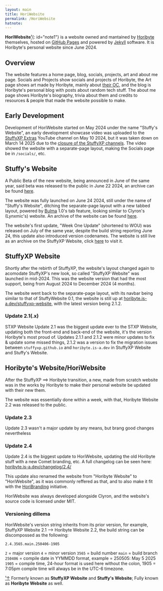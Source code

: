 ```yaml
---
layout: main
title: HoriWebsite
permalink: /HoriWebsite
hatnote:
---
```


**HoriWebsite**[&sup1;](#notec1){: id="note1"} is a website owned and mantained by [Horibyte](Horibyte) themselves, hosted on [GitHub Pages](https://pages.github.com) and powered by [Jekyll](https://jekyllrb.com) software. It is Horibyte's personal website since June 2024.

## Overview

The website features a home page, blog, socials, projects, art and about me page. Socials and Projects show socials and projects of Horibyte, the Art page shows art made by Horibyte, mainly about [their OC](Comet), and the blog is Horibyte's personal blog with posts about random tech stuff. The about me page shows Horibyte's biography, trivia about them and credits to resources & people that made the website possible to make.

## Early Development

Development of HoriWebsite started on May 2024 under the name "Stuffy's Website", an early development showcase video was uploaded to the [StuffyXP Extras](StuffyXP_Extras) YouTube channel on May 10 2024, but it was taken down on March 14 2025 due to the [closure of the StuffyXP channels](StuffyXP#Closure). The video showed the website with a separate-page layout, making the Socials page be in `/socials/`, etc.

## Stuffy's Website

A Public Beta of the new website, being announced in June of the same year, said beta was released to the public in June 22 2024, an archive can be found [here](https://web.archive.org/web/20240622170614/https://stuffyxp.github.io/).

The website was fully launched on June 24 2024, still under the name of "Stuffy's Website", ditching the separate-page layout with a new tabbed layout, powered by [Bulma](https://bulma.io) 1.0's tab feature, looking similar to Clyron's (Lynxmic's) website. An archive of the website can be found [here](https://web.archive.org/web/20240624005112/https://stuffyxp.github.io/).

The website's first update, "Week One Update" (shortened to WOU) was released on July of the same year, despite the build string reporting June 24, this update also introduced version codenames.
The website is still live as an archive on the StuffyXP Website, click [here](https://horibyte.is-a.dev/stuffyxp-website/stuffywebsitewou) to visit it.

## StuffyXP Website

Shortly after the rebirth of StuffyXP, the website's layout changed again to acomodate StuffyXP's new look, so called "StuffyXP Website" was launched in mid-2024. This was the website version that had the most support, being from August 2024 to December 2024 (4 months).

The website went back to the separate-page layout, with its navbar being similar to that of StuffyWebsite 0.1, the website is still up at [horibyte.is-a.dev/stuffyxp-website](https://horibyte.is-a.dev/stuffyxp-website/), with the latest version being 2.1.2.

### Update 2.1(.x)

STXP Website Update 2.1 was the biggest update ever to the STXP Website, updating both the front-end and back-end of the website, it's the version Horibyte's most proud of. Updates 2.1.1 and 2.1.2 were minor updates to fix & update some missed things, 2.1.2 was a version to fix the migration issues between `stuffyxp.github.io` and `horibyte.is-a.dev` in StuffyXP Website and Stuffy's Website.

## Horibyte's Website/HoriWebsite

After the StuffyXP ==> Horibyte transition, a new, made from scratch website was in the works by Horibyte to make their personal website be updated with their new them.

The website was essentially done within a week, with that, Horibyte Website 2.2 was released to the public.

### Update 2.3

Update 2.3 wasn't a major update by any means, but brang good changes nevertheless

### Update 2.4

Update 2.4 is the biggest update to HoriWebsite, updating the old Horibyte stuff with a new Comet branding, etc.
A full changelog can be seen here: [horibyte.is-a.dev/changelog/2.4/](https://horibyte.is-a.dev/changelog/2.4/)

This update also renamed the website from "Horibyte Website" to "HoriWebsite", as it was commonly reffered as that, and to also make it fit with the [HoriBranding](HoriX_Branding) initiative.

HoriWebsite was always developed alongside Clyron, and the website's source code is licensed under MIT.

### Versioning dillema

HoriWebsite's version string inherits from its prior version, for example, StuffyXP Website 2.1 --> Horibyte Website 2.2, the build string can be discompossed as the following:

`2.4.3565.main.250406-1905`

`2` = major version
`4` = minor version
`3565` = build number
`main` = build branch
`250406` = compile date in YYMMDD format, example = 250505: May 5 2025
`1905` = compile time, 24-hour format is used here without the colon, 1905 = 7:05pm
compile time will always be in the UTC-6 timezone.


<p id="note"><a href="#note1" id="notec1">&sup1;<span></span>&uparrow;</a> Formerly known as <b>StuffyXP Website</b> and <b>Stuffy's Website</b>; Fully known as <b>Horibyte Website</b> as well.</p>